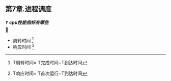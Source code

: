 ## 第7章.进程调度

:question: ***cpu性能指标有哪些***  
:key:   
* 周转时间 [^1]
* 响应时间 [^2]



[^1]: T周转时间= T完成时间−T到达时间  
[^2]: T响应时间= T首次运行−T到达时间
 